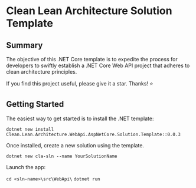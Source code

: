 # Clean Lean Architecture Solution Template

## Summary
The objective of this .NET Core template is to expedite the process for developers to swiftly establish a .NET Core Web API project that adheres to clean architecture principles.

If you find this project useful, please give it a star. Thanks! ⭐

## Getting Started
The easiest way to get started is to install the .NET template:

`dotnet new install Clean.Lean.Architecture.WebApi.AspNetCore.Solution.Template::0.0.3`

Once installed, create a new solution using the template.

`dotnet new cla-sln --name YourSolutionName`

Launch the app:

`cd <sln-name>\src\WebApi\`
`dotnet run`
